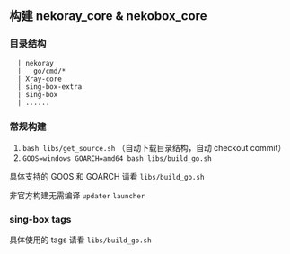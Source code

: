 ## 构建 nekoray_core & nekobox_core

### 目录结构

```
  | nekoray
  |   go/cmd/*
  | Xray-core
  | sing-box-extra
  | sing-box
  | ......
```

### 常规构建

1. `bash libs/get_source.sh` （自动下载目录结构，自动 checkout commit）
2. `GOOS=windows GOARCH=amd64 bash libs/build_go.sh`

具体支持的 GOOS 和 GOARCH 请看 `libs/build_go.sh`

非官方构建无需编译 `updater` `launcher`

### sing-box tags

具体使用的 tags 请看 `libs/build_go.sh`

